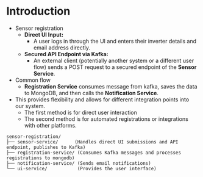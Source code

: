 # Introduction
- Sensor registration
  -  **Direct UI Input:** 
     - A user logs in through the UI and enters their inverter details and email address directly. 
  -  **Secured API Endpoint via Kafka:** 
     - An external client (potentially another system or a different user flow) sends a POST request to a secured endpoint of the **Sensor Service**. 
- Common flow
  - **Registration Service** consumes message from kafka, saves the data to MongoDB, and then calls the **Notification Service**.
- This provides flexibility and allows for different integration points into our system. 
  - The first method is for direct user interaction
  - The second method is for automated registrations or integrations with other platforms.
```
sensor-registration/
├── sensor-service/      (Handles direct UI submissions and API endpoint, publishes to Kafka)
├── registration-service/ (Consumes Kafka messages and processes registrations to mongodb)
├── notification-service/ (Sends email notifications)
└── ui-service/           (Provides the user interface)
```
